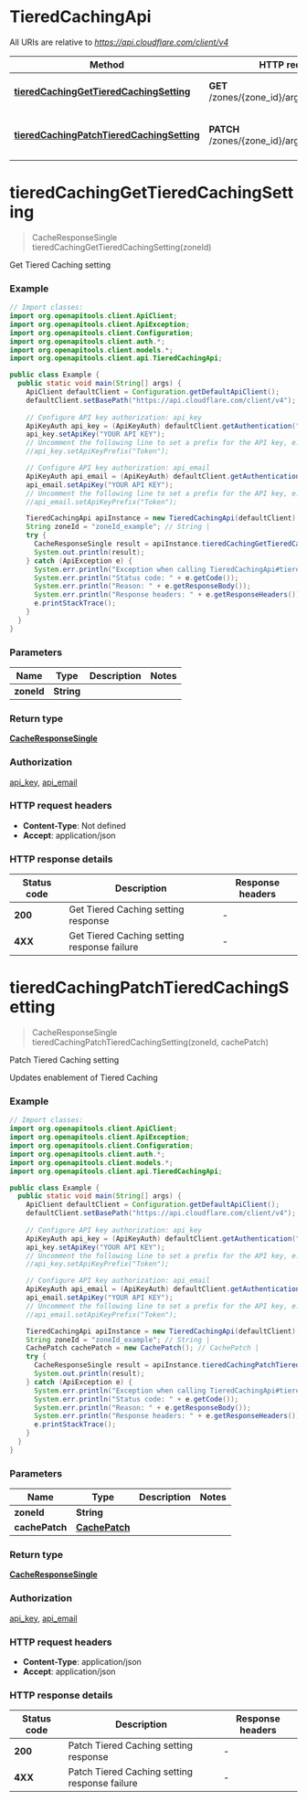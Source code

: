 # TieredCachingApi

All URIs are relative to *https://api.cloudflare.com/client/v4*

| Method | HTTP request | Description |
|------------- | ------------- | -------------|
| [**tieredCachingGetTieredCachingSetting**](TieredCachingApi.md#tieredCachingGetTieredCachingSetting) | **GET** /zones/{zone_id}/argo/tiered_caching | Get Tiered Caching setting |
| [**tieredCachingPatchTieredCachingSetting**](TieredCachingApi.md#tieredCachingPatchTieredCachingSetting) | **PATCH** /zones/{zone_id}/argo/tiered_caching | Patch Tiered Caching setting |


<a id="tieredCachingGetTieredCachingSetting"></a>
# **tieredCachingGetTieredCachingSetting**
> CacheResponseSingle tieredCachingGetTieredCachingSetting(zoneId)

Get Tiered Caching setting

### Example
```java
// Import classes:
import org.openapitools.client.ApiClient;
import org.openapitools.client.ApiException;
import org.openapitools.client.Configuration;
import org.openapitools.client.auth.*;
import org.openapitools.client.models.*;
import org.openapitools.client.api.TieredCachingApi;

public class Example {
  public static void main(String[] args) {
    ApiClient defaultClient = Configuration.getDefaultApiClient();
    defaultClient.setBasePath("https://api.cloudflare.com/client/v4");
    
    // Configure API key authorization: api_key
    ApiKeyAuth api_key = (ApiKeyAuth) defaultClient.getAuthentication("api_key");
    api_key.setApiKey("YOUR API KEY");
    // Uncomment the following line to set a prefix for the API key, e.g. "Token" (defaults to null)
    //api_key.setApiKeyPrefix("Token");

    // Configure API key authorization: api_email
    ApiKeyAuth api_email = (ApiKeyAuth) defaultClient.getAuthentication("api_email");
    api_email.setApiKey("YOUR API KEY");
    // Uncomment the following line to set a prefix for the API key, e.g. "Token" (defaults to null)
    //api_email.setApiKeyPrefix("Token");

    TieredCachingApi apiInstance = new TieredCachingApi(defaultClient);
    String zoneId = "zoneId_example"; // String | 
    try {
      CacheResponseSingle result = apiInstance.tieredCachingGetTieredCachingSetting(zoneId);
      System.out.println(result);
    } catch (ApiException e) {
      System.err.println("Exception when calling TieredCachingApi#tieredCachingGetTieredCachingSetting");
      System.err.println("Status code: " + e.getCode());
      System.err.println("Reason: " + e.getResponseBody());
      System.err.println("Response headers: " + e.getResponseHeaders());
      e.printStackTrace();
    }
  }
}
```

### Parameters

| Name | Type | Description  | Notes |
|------------- | ------------- | ------------- | -------------|
| **zoneId** | **String**|  | |

### Return type

[**CacheResponseSingle**](CacheResponseSingle.md)

### Authorization

[api_key](../README.md#api_key), [api_email](../README.md#api_email)

### HTTP request headers

 - **Content-Type**: Not defined
 - **Accept**: application/json

### HTTP response details
| Status code | Description | Response headers |
|-------------|-------------|------------------|
| **200** | Get Tiered Caching setting response |  -  |
| **4XX** | Get Tiered Caching setting response failure |  -  |

<a id="tieredCachingPatchTieredCachingSetting"></a>
# **tieredCachingPatchTieredCachingSetting**
> CacheResponseSingle tieredCachingPatchTieredCachingSetting(zoneId, cachePatch)

Patch Tiered Caching setting

Updates enablement of Tiered Caching

### Example
```java
// Import classes:
import org.openapitools.client.ApiClient;
import org.openapitools.client.ApiException;
import org.openapitools.client.Configuration;
import org.openapitools.client.auth.*;
import org.openapitools.client.models.*;
import org.openapitools.client.api.TieredCachingApi;

public class Example {
  public static void main(String[] args) {
    ApiClient defaultClient = Configuration.getDefaultApiClient();
    defaultClient.setBasePath("https://api.cloudflare.com/client/v4");
    
    // Configure API key authorization: api_key
    ApiKeyAuth api_key = (ApiKeyAuth) defaultClient.getAuthentication("api_key");
    api_key.setApiKey("YOUR API KEY");
    // Uncomment the following line to set a prefix for the API key, e.g. "Token" (defaults to null)
    //api_key.setApiKeyPrefix("Token");

    // Configure API key authorization: api_email
    ApiKeyAuth api_email = (ApiKeyAuth) defaultClient.getAuthentication("api_email");
    api_email.setApiKey("YOUR API KEY");
    // Uncomment the following line to set a prefix for the API key, e.g. "Token" (defaults to null)
    //api_email.setApiKeyPrefix("Token");

    TieredCachingApi apiInstance = new TieredCachingApi(defaultClient);
    String zoneId = "zoneId_example"; // String | 
    CachePatch cachePatch = new CachePatch(); // CachePatch | 
    try {
      CacheResponseSingle result = apiInstance.tieredCachingPatchTieredCachingSetting(zoneId, cachePatch);
      System.out.println(result);
    } catch (ApiException e) {
      System.err.println("Exception when calling TieredCachingApi#tieredCachingPatchTieredCachingSetting");
      System.err.println("Status code: " + e.getCode());
      System.err.println("Reason: " + e.getResponseBody());
      System.err.println("Response headers: " + e.getResponseHeaders());
      e.printStackTrace();
    }
  }
}
```

### Parameters

| Name | Type | Description  | Notes |
|------------- | ------------- | ------------- | -------------|
| **zoneId** | **String**|  | |
| **cachePatch** | [**CachePatch**](CachePatch.md)|  | |

### Return type

[**CacheResponseSingle**](CacheResponseSingle.md)

### Authorization

[api_key](../README.md#api_key), [api_email](../README.md#api_email)

### HTTP request headers

 - **Content-Type**: application/json
 - **Accept**: application/json

### HTTP response details
| Status code | Description | Response headers |
|-------------|-------------|------------------|
| **200** | Patch Tiered Caching setting response |  -  |
| **4XX** | Patch Tiered Caching setting response failure |  -  |

